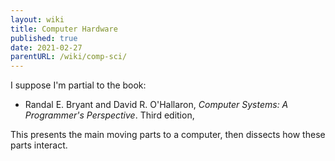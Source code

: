 ```yaml
---
layout: wiki
title: Computer Hardware
published: true
date: 2021-02-27
parentURL: /wiki/comp-sci/
---
```


I suppose I'm partial to the book:

- Randal E. Bryant and David R. O'Hallaron,
  _Computer Systems: A Programmer's Perspective_.
  Third edition,

This presents the main moving parts to a computer, then dissects how
these parts interact.